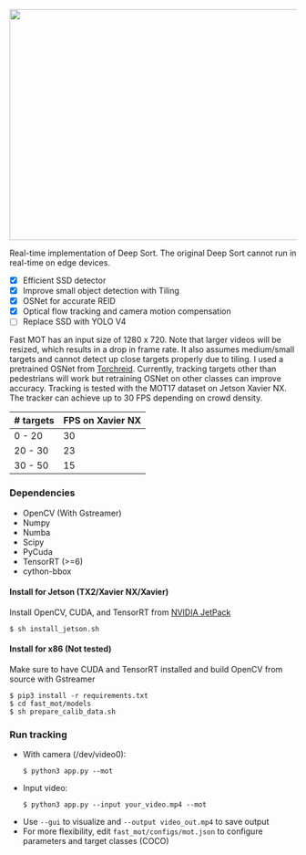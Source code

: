 <p align="center">
  <img src="assets/demo.gif" width="720" height="405" />
</p>

Real-time implementation of Deep Sort. The original Deep Sort cannot run in real-time on edge devices. 
  - [x] Efficient SSD detector
  - [x] Improve small object detection with Tiling
  - [x] OSNet for accurate REID
  - [x] Optical flow tracking and camera motion compensation
  - [ ] Replace SSD with YOLO V4
  
Fast MOT has an input size of 1280 x 720. Note that larger videos will be resized, which results in a drop in frame rate. It also assumes medium/small targets and cannot detect up close targets properly due to tiling. I used a pretrained OSNet from [Torchreid](https://github.com/KaiyangZhou/deep-person-reid). Currently, tracking targets other than pedestrians will work but retraining OSNet on other classes can improve accuracy. Tracking is tested with the MOT17 dataset on Jetson Xavier NX. The tracker can achieve up to 30 FPS depending on crowd density.

| # targets  | FPS on Xavier NX |
| ------------- | ------------- |
| 0 - 20  | 30  |
| 20 - 30  | 23  |
| 30 - 50  | 15  |

### Dependencies
- OpenCV (With Gstreamer)
- Numpy
- Numba
- Scipy
- PyCuda
- TensorRT (>=6)
- cython-bbox

#### Install for Jetson (TX2/Xavier NX/Xavier)
Install OpenCV, CUDA, and TensorRT from [NVIDIA JetPack](https://developer.nvidia.com/embedded/jetpack)    
  ```
  $ sh install_jetson.sh
  ```
#### Install for x86 (Not tested)
Make sure to have CUDA and TensorRT installed and build OpenCV from source with Gstreamer
  ```
  $ pip3 install -r requirements.txt
  $ cd fast_mot/models
  $ sh prepare_calib_data.sh
  ```

### Run tracking
- With camera (/dev/video0): 
  ```
  $ python3 app.py --mot
  ```
- Input video: 
  ```
  $ python3 app.py --input your_video.mp4 --mot
  ```
- Use `--gui` to visualize and `--output video_out.mp4` to save output
- For more flexibility, edit `fast_mot/configs/mot.json` to configure parameters and target classes (COCO)
